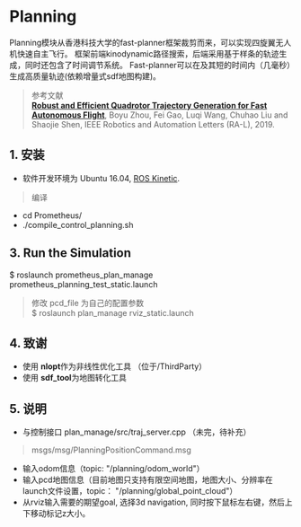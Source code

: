 # Planning

Planning模块从香港科技大学的fast-planner框架裁剪而来，可以实现四旋翼无人机快速自主飞行。
框架前端kinodynamic路径搜索，后端采用基于样条的轨迹生成，同时还包含了时间调节系统。
Fast-planner可以在及其短的时间内（几毫秒）生成高质量轨迹(依赖增量式sdf地图构建)。

>参考文献  
>[__Robust and Efficient Quadrotor Trajectory Generation for Fast Autonomous Flight__](https://ieeexplore.ieee.org/document/8758904), Boyu Zhou, Fei Gao, Luqi Wang, Chuhao Liu and Shaojie Shen, IEEE Robotics and Automation Letters (RA-L), 2019.


## 1. 安装

- 软件开发环境为 Ubuntu 16.04, [ROS Kinetic](http://wiki.ros.org/kinetic/Installation/Ubuntu).
>编译  
* cd Prometheus/  
* ./compile_control_planning.sh

## 3. Run the Simulation
$ roslaunch prometheus_plan_manage prometheus_planning_test_static.launch  
 > 修改 pcd_file 为自己的配置参数  
$ roslaunch plan_manage rviz_static.launch  



## 4. 致谢
  * 使用 **nlopt**作为非线性优化工具 （位于/ThirdParty）
  * 使用 **sdf_tool**为地图转化工具

## 5. 说明
* 与控制接口  plan_manage/src/traj_server.cpp  （未完，待补充）  
> msgs/msg/PlanningPositionCommand.msg  

* 输入odom信息（topic: "/planning/odom_world"）  
* 输入pcd地图信息（目前地图只支持有限空间地图，地图大小、分辨率在launch文件设置，topic： "/planning/global_point_cloud"）  
* 从rviz输入需要的期望goal, 选择3d navigation, 同时按下鼠标左右键，然后上下移动标记z大小。  



